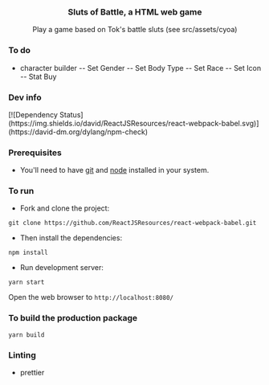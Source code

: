 
<p align="center">
    <h3 align="center">Sluts of Battle, a HTML web game<br></h3>
</p>


<p align="center">
  Play a game based on Tok's battle sluts (see src/assets/cyoa)
</p>


### To do

- character builder
-- Set Gender
-- Set Body Type
-- Set Race
-- Set Icon
-- Stat Buy

### Dev info

<div class="center">
  [![Dependency Status](https://img.shields.io/david/ReactJSResources/react-webpack-babel.svg)](https://david-dm.org/dylang/npm-check)
</div>  


### Prerequisites
* You'll need to have [git](https://git-scm.com/) and [node](https://nodejs.org/en/) installed in your system.

### To run
* Fork and clone the project:

```
git clone https://github.com/ReactJSResources/react-webpack-babel.git
```

* Then install the dependencies:

```
npm install
```

* Run development server:

```
yarn start
```

Open the web browser to `http://localhost:8080/`

### To build the production package
```
yarn build
```

### Linting

- prettier

